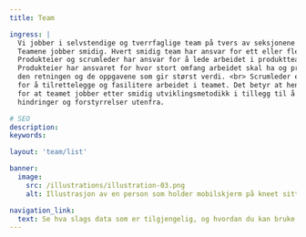 ```yaml
---
title: Team

ingress: |
  Vi jobber i selvstendige og tverrfaglige team på tvers av seksjonene vi tilhører. <br>
  Teamene jobber smidig. Hvert smidig team har ansvar for ett eller flere produkter. <br> <br>
  Produkteier og scrumleder har ansvar for å lede arbeidet i produktteamene. 
  Produkteier har ansvaret for hvor stort omfang arbeidet skal ha og prioriterer 
  den retningen og de oppgavene som gir størst verdi. <br> Scrumleder er ansvarlig 
  for å tilrettelegge og fasilitere arbeidet i teamet. Det betyr at hen skal sørge 
  for at teamet jobber etter smidig utviklingsmetodikk i tillegg til å fjerne
  hindringer og forstyrrelser utenfra.

# SEO
description:
keywords:

layout: 'team/list'

banner:
  image:
    src: /illustrations/illustration-03.png
    alt: Illustrasjon av en person som holder mobilskjerm på kneet sitt

navigation_link:
  text: Se hva slags data som er tilgjengelig, og hvordan du kan bruke dem riktig
---
```


